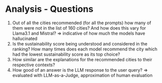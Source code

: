 # Analysis - Questions 

1. Out of all the cities recommended (for all the prompts) how many of them were not in the list of 160 cities? And how does this vary for Llama3.1 and Mistral? => indicative of how much the models have hallucinated 
2. Is the sustainability score being understood and considered in the ranking? How many times does each model recommend the city which had the lowest sustainability score as its top choice? 
3. How similar are the explanations for the recommended cities to their respective contexts? 
4. How good of an answer is the LLM response to the user query? => evaluated with LLM-as-a-Judge, approximation of human evaluation 